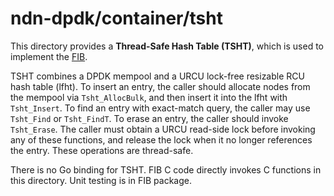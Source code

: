 # ndn-dpdk/container/tsht

This directory provides a **Thread-Safe Hash Table (TSHT)**, which is used to implement the [FIB](../fib/).

TSHT combines a DPDK mempool and a URCU lock-free resizable RCU hash table (lfht).
To insert an entry, the caller should allocate nodes from the mempool via `Tsht_AllocBulk`, and then insert it into the lfht with `Tsht_Insert`.
To find an entry with exact-match query, the caller may use `Tsht_Find` or `Tsht_FindT`.
To erase an entry, the caller should invoke `Tsht_Erase`.
The caller must obtain a URCU read-side lock before invoking any of these functions, and release the lock when it no longer references the entry.
These operations are thread-safe.

There is no Go binding for TSHT. FIB C code directly invokes C functions in this directory.
Unit testing is in FIB package.
